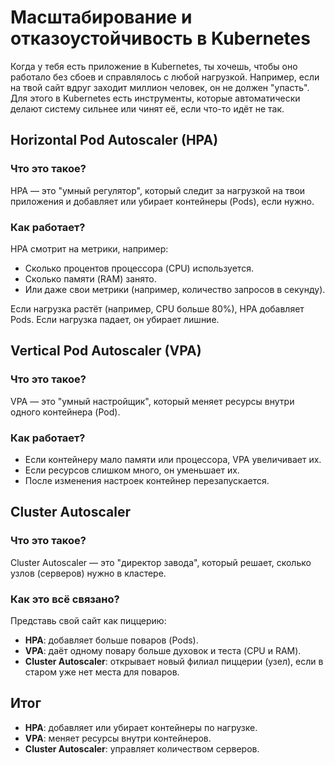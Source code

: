 # Масштабирование и отказоустойчивость в Kubernetes

Когда у тебя есть приложение в Kubernetes, ты хочешь, чтобы оно работало без сбоев и справлялось с любой нагрузкой. Например, если на твой сайт вдруг заходит миллион человек, он не должен "упасть". Для этого в Kubernetes есть инструменты, которые автоматически делают систему сильнее или чинят её, если что-то идёт не так.

## Horizontal Pod Autoscaler (HPA)

### Что это такое?
HPA — это "умный регулятор", который следит за нагрузкой на твои приложения и добавляет или убирает контейнеры (Pods), если нужно.

### Как работает?
HPA смотрит на метрики, например:

- Сколько процентов процессора (CPU) используется.
- Сколько памяти (RAM) занято.
- Или даже свои метрики (например, количество запросов в секунду).

Если нагрузка растёт (например, CPU больше 80%), HPA добавляет Pods. Если нагрузка падает, он убирает лишние.

## Vertical Pod Autoscaler (VPA)

### Что это такое?
VPA — это "умный настройщик", который меняет ресурсы внутри одного контейнера (Pod).

### Как работает?
- Если контейнеру мало памяти или процессора, VPA увеличивает их.
- Если ресурсов слишком много, он уменьшает их.
- После изменения настроек контейнер перезапускается.

## Cluster Autoscaler

### Что это такое?
Cluster Autoscaler — это "директор завода", который решает, сколько узлов (серверов) нужно в кластере.

### Как это всё связано?
Представь свой сайт как пиццерию:

- **HPA**: добавляет больше поваров (Pods).
- **VPA**: даёт одному повару больше духовок и теста (CPU и RAM).
- **Cluster Autoscaler**: открывает новый филиал пиццерии (узел), если в старом уже нет места для поваров.

## Итог
- **HPA**: добавляет или убирает контейнеры по нагрузке.
- **VPA**: меняет ресурсы внутри контейнеров.
- **Cluster Autoscaler**: управляет количеством серверов.

